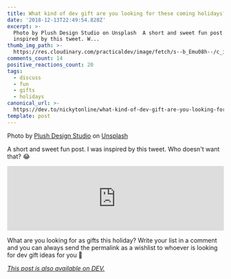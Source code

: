 ```yaml
---
title: What kind of dev gift are you looking for these coming holidays?
date: '2018-12-13T22:49:54.828Z'
excerpt: >-
  Photo by Plush Design Studio on Unsplash  A short and sweet fun post. I was
  inspired by this tweet. W...
thumb_img_path: >-
  https://res.cloudinary.com/practicaldev/image/fetch/s--b_Emu08h--/c_imagga_scale,f_auto,fl_progressive,h_420,q_auto,w_1000/https://thepracticaldev.s3.amazonaws.com/i/lpkb9d14p9xadbvwj71v.jpg
comments_count: 14
positive_reactions_count: 20
tags:
  - discuss
  - fun
  - gifts
  - holidays
canonical_url: >-
  https://dev.to/nickytonline/what-kind-of-dev-gift-are-you-looking-for-these-coming-holidays-ko7
template: post
---
```



Photo by [Plush Design Studio](https://unsplash.com/@plushdesignstudio) on [Unsplash](https://unsplash.com)

A short and sweet fun post. I was inspired by this tweet. Who doesn't want that? 😂


<iframe class="liquidTag" src="https://dev.to/embed/twitter?args=1073341012884500480" style="border: 0; width: 100%;"></iframe>


What are you looking for as gifts this holiday? Write your list in a comment and you can always send the permalink as a wishlist to whoever is looking for dev gift ideas for you 🎅

*[This post is also available on DEV.](https://dev.to/nickytonline/what-kind-of-dev-gift-are-you-looking-for-these-coming-holidays-ko7)*


<script>
const parent = document.getElementsByTagName('head')[0];
const script = document.createElement('script');
script.type = 'text/javascript';
script.src = 'https://cdnjs.cloudflare.com/ajax/libs/iframe-resizer/4.1.1/iframeResizer.min.js';
script.charset = 'utf-8';
script.onload = function() {
    window.iFrameResize({}, '.liquidTag');
};
parent.appendChild(script);
</script>    
